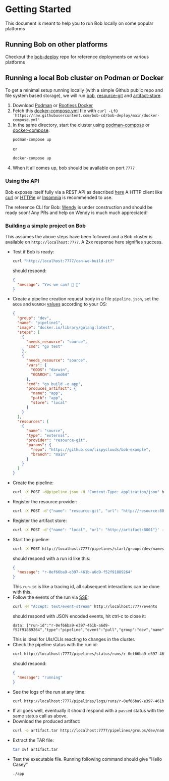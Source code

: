 # Getting Started

This document is meant to help you to run Bob locally on some popular platforms

## Running Bob on other platforms

Checkout the [bob-deploy](https://github.com/bob-cd/bob-deploy) repo for reference deployments on various platforms

## Running a local Bob cluster on Podman or Docker

To get a minimal setup running locally (with a simple Github public repo and file system based storage), we will run [bob](https://github.com/bob-cd/bob), [resource-git](https://github.com/bob-cd/resource-git) and [artifact-store](https://github.com/bob-cd/artifact-local).

1. Download [Podman](https://podman.io/getting-started/installation) or [Rootless Docker](https://docs.docker.com/engine/security/rootless/)
1. Fetch this [docker-compose.yml](https://github.com/bob-cd/bob-deploy/blob/main/docker-compose.yml) file with `curl -LfO 'https://raw.githubusercontent.com/bob-cd/bob-deploy/main/docker-compose.yml'`
1. In the same directory, start the cluster using [podman-compose](https://github.com/containers/podman-compose#installation) or [docker-compose](https://docs.docker.com/compose/):
   ```bash
   podman-compose up
   ```
   or
   ```bash
   docker-compose up
   ```
1. When it all comes up, bob should be available on port `7777`

### Using the API

Bob exposes itself fully via a REST API as described [here](https://bob-cd.github.io/pages/api-reference.html)
A HTTP client like [curl](https://curl.haxx.se/) or [HTTPie](https://httpie.org/) or [Insomnia](https://insomnia.rest/) is recommended to use.

The reference CLI for Bob: [Wendy](https://github.com/bob-cd/wendy) is under construction and should be ready soon! Any PRs and help on Wendy is much much appreciated!

### Building a simple project on Bob

This assumes the above steps have been followed and a Bob cluster is available on `http://localhost:7777`. A 2xx response here signifies success.

- Test if Bob is ready:
   ```bash
   curl "http://localhost:7777/can-we-build-it?"
   ```
   should respond:
   ```json
   {
     "message": "Yes we can! 🔨 🔨"
   }
   ```
- Create a pipeline creation request body in a file `pipeline.json`, set the `GOOS` and `GOARCH` [values](https://golang.org/doc/install/source#environment) according to your OS:
   ```json
   {
     "group": "dev",
     "name": "pipeline1",
     "image": "docker.io/library/golang:latest",
     "steps": [
       {
         "needs_resource": "source",
         "cmd": "go test"
       },
       {
         "needs_resource": "source",
         "vars": {
           "GOOS": "darwin",
           "GOARCH": "amd64"
         },
         "cmd": "go build -o app",
         "produces_artifact": {
           "name": "app",
           "path": "app",
           "store": "local"
         }
       }
     ],
     "resources": [
       {
         "name": "source",
         "type": "external",
         "provider": "resource-git",
         "params": {
           "repo": "https://github.com/lispyclouds/bob-example",
           "branch": "main"
         }
       }
     ]
   }
   ```
- Create the pipeline:
   ```bash
   curl -X POST -d@pipeline.json -H "Content-Type: application/json" http://localhost:7777/pipelines
   ```
- Register the resource provider:
   ```bash
   curl -X POST -d'{"name": "resource-git", "url": "http://resource:8000"}' -H "Content-Type: application/json" http://localhost:7777/resource-providers
   ```
- Register the artifact store:
   ```bash
   curl -X POST -d'{"name": "local", "url": "http://artifact:8001"}' -H "Content-Type: application/json" http://localhost:7777/artifact-stores
   ```
- Start the pipeline:
   ```bash
   curl -X POST http://localhost:7777/pipelines/start/groups/dev/names/pipeline1
   ```
   should respond with a run id like this:
   ```json
   {
     "message": "r-0ef66ba9-e397-461b-a6d9-f52f91889264"
   }
   ```
   This `run-id` is like a tracing id, all subsequent interactions can be done with this.
- Follow the events of the run via [SSE](https://en.wikipedia.org/wiki/Server-sent_events):
   ```bash
   curl -H "Accept: text/event-stream" http://localhost:7777/events
   ```
   should respond with JSON encoded events, hit ctrl-c to close it:
   ```
   data: {"run-id":"r-0ef66ba9-e397-461b-a6d9-f52f91889264","type":"pipeline","event":"pull","group":"dev","name":"pipeline1","timestamp":1699339368930}
   ```
   This is ideal for UIs/CLIs reacting to changes in the cluster.
- Check the pipeline status with the run id:
   ```bash
   curl http://localhost:7777/pipelines/status/runs/r-0ef66ba9-e397-461b-a6d9-f52f91889264
   ```
   should respond:
   ```json
   {
     "message": "running"
   }
   ```
- See the logs of the run at any time:
   ```bash
   curl http://localhost:7777/pipelines/logs/runs/r-0ef66ba9-e397-461b-a6d9-f52f91889264/offset/0/lines/50
   ```
- If all goes well, eventually it should respond with a `passed` status with the same status call as above.
- Download the produced artifact:
   ```bash
   curl -o artifact.tar http://localhost:7777/pipelines/groups/dev/names/pipeline1/runs/r-0ef66ba9-e397-461b-a6d9-f52f91889264/artifact-stores/local/artifact/app
   ```
- Extract the TAR file:
   ```bash
   tar xvf artifact.tar
   ```
- Test the executable file. Running following command should give "Hello Casey"
   ```bash
   ./app
   ```
